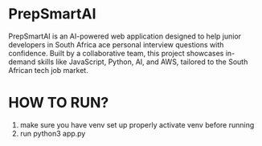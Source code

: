 # PrepSmartAI
PrepSmartAI is an AI-powered web application designed to help junior developers in South Africa ace personal interview questions with confidence. Built by a collaborative team, this project showcases in-demand skills like JavaScript, Python, AI, and AWS, tailored to the South African tech job market.
# HOW TO RUN?
1. make sure you have venv set up properly
    activate venv before running
2. run
    python3 app.py